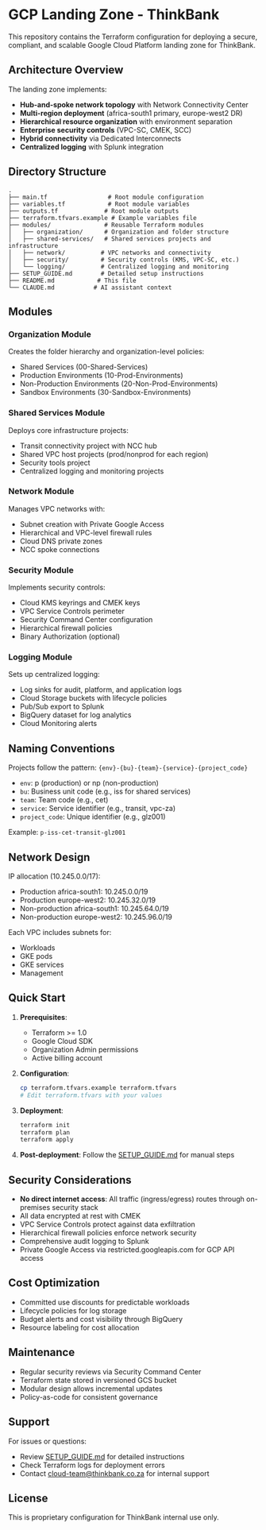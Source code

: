 # GCP Landing Zone - ThinkBank

This repository contains the Terraform configuration for deploying a secure, compliant, and scalable Google Cloud Platform landing zone for ThinkBank.

## Architecture Overview

The landing zone implements:
- **Hub-and-spoke network topology** with Network Connectivity Center
- **Multi-region deployment** (africa-south1 primary, europe-west2 DR)
- **Hierarchical resource organization** with environment separation
- **Enterprise security controls** (VPC-SC, CMEK, SCC)
- **Hybrid connectivity** via Dedicated Interconnects
- **Centralized logging** with Splunk integration

## Directory Structure

```
.
├── main.tf                 # Root module configuration
├── variables.tf            # Root module variables
├── outputs.tf             # Root module outputs
├── terraform.tfvars.example # Example variables file
├── modules/               # Reusable Terraform modules
│   ├── organization/      # Organization and folder structure
│   ├── shared-services/   # Shared services projects and infrastructure
│   ├── network/          # VPC networks and connectivity
│   ├── security/         # Security controls (KMS, VPC-SC, etc.)
│   └── logging/          # Centralized logging and monitoring
├── SETUP_GUIDE.md        # Detailed setup instructions
├── README.md            # This file
└── CLAUDE.md           # AI assistant context
```

## Modules

### Organization Module
Creates the folder hierarchy and organization-level policies:
- Shared Services (00-Shared-Services)
- Production Environments (10-Prod-Environments)
- Non-Production Environments (20-Non-Prod-Environments)
- Sandbox Environments (30-Sandbox-Environments)

### Shared Services Module
Deploys core infrastructure projects:
- Transit connectivity project with NCC hub
- Shared VPC host projects (prod/nonprod for each region)
- Security tools project
- Centralized logging and monitoring projects

### Network Module
Manages VPC networks with:
- Subnet creation with Private Google Access
- Hierarchical and VPC-level firewall rules
- Cloud DNS private zones
- NCC spoke connections

### Security Module
Implements security controls:
- Cloud KMS keyrings and CMEK keys
- VPC Service Controls perimeter
- Security Command Center configuration
- Hierarchical firewall policies
- Binary Authorization (optional)

### Logging Module
Sets up centralized logging:
- Log sinks for audit, platform, and application logs
- Cloud Storage buckets with lifecycle policies
- Pub/Sub export to Splunk
- BigQuery dataset for log analytics
- Cloud Monitoring alerts

## Naming Conventions

Projects follow the pattern: `{env}-{bu}-{team}-{service}-{project_code}`
- `env`: p (production) or np (non-production)
- `bu`: Business unit code (e.g., iss for shared services)
- `team`: Team code (e.g., cet)
- `service`: Service identifier (e.g., transit, vpc-za)
- `project_code`: Unique identifier (e.g., glz001)

Example: `p-iss-cet-transit-glz001`

## Network Design

IP allocation (10.245.0.0/17):
- Production africa-south1: 10.245.0.0/19
- Production europe-west2: 10.245.32.0/19
- Non-production africa-south1: 10.245.64.0/19
- Non-production europe-west2: 10.245.96.0/19

Each VPC includes subnets for:
- Workloads
- GKE pods
- GKE services
- Management

## Quick Start

1. **Prerequisites**:
   - Terraform >= 1.0
   - Google Cloud SDK
   - Organization Admin permissions
   - Active billing account

2. **Configuration**:
   ```bash
   cp terraform.tfvars.example terraform.tfvars
   # Edit terraform.tfvars with your values
   ```

3. **Deployment**:
   ```bash
   terraform init
   terraform plan
   terraform apply
   ```

4. **Post-deployment**: Follow the [SETUP_GUIDE.md](SETUP_GUIDE.md) for manual steps

## Security Considerations

- **No direct internet access**: All traffic (ingress/egress) routes through on-premises security stack
- All data encrypted at rest with CMEK
- VPC Service Controls protect against data exfiltration
- Hierarchical firewall policies enforce network security
- Comprehensive audit logging to Splunk
- Private Google Access via restricted.googleapis.com for GCP API access

## Cost Optimization

- Committed use discounts for predictable workloads
- Lifecycle policies for log storage
- Budget alerts and cost visibility through BigQuery
- Resource labeling for cost allocation

## Maintenance

- Regular security reviews via Security Command Center
- Terraform state stored in versioned GCS bucket
- Modular design allows incremental updates
- Policy-as-code for consistent governance

## Support

For issues or questions:
- Review [SETUP_GUIDE.md](SETUP_GUIDE.md) for detailed instructions
- Check Terraform logs for deployment errors
- Contact cloud-team@thinkbank.co.za for internal support

## License

This is proprietary configuration for ThinkBank internal use only.